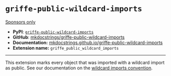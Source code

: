 # `griffe-public-wildcard-imports`

[Sponsors only](../../../insiders/)

- **PyPI**: [`griffe-public-wildcard-imports`](https://pypi.org/project/griffe-public-wildcard-imports/)
- **GitHub**: [mkdocstrings/griffe-public-wildcard-imports](https://github.com/mkdocstrings/griffe-public-wildcard-imports)
- **Documentation:** [mkdocstrings.github.io/griffe-public-wildcard-imports](https://mkdocstrings.github.io/griffe-public-wildcard-imports)
- **Extension name:** `griffe_public_wildcard_imports`

______________________________________________________________________

This extension marks every object that was imported with a wildcard import as public. See our documentation on the [wildcard imports convention](../../../guide/users/recommendations/public-apis/#wildcard-imports).

